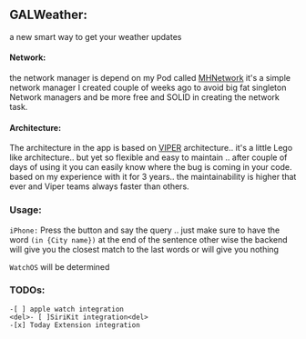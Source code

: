 ## GALWeather:

a new smart way to get your weather updates

#### Network:
the network manager is depend on my Pod called [MHNetwork](http://github.com/emadhegab/MHNetwork) it's a simple network manager I created couple of weeks ago to avoid big fat singleton Network managers and be more free and SOLID in creating the network task.

#### Architecture:
   The architecture in the app is based on [VIPER](https://www.objc.io/issues/13-architecture/viper/) architecture.. it's a little Lego like architecture.. but yet so flexible and easy to maintain .. after couple of days of using it you can easily know where the bug is coming in your code. based on my experience with it for 3 years.. the maintainability is higher that ever and Viper teams always faster than others.

### Usage:
  `iPhone:` Press the button and say the query .. just make sure to have the word `(in {City name})` at the end of the sentence other wise the backend will give you the closest match to the last words or will give you nothing

  `WatchOS` will be determined





  ### TODOs:
    -[ ] apple watch integration
    <del>- [ ]SiriKit integration<del>
    -[x] Today Extension integration
